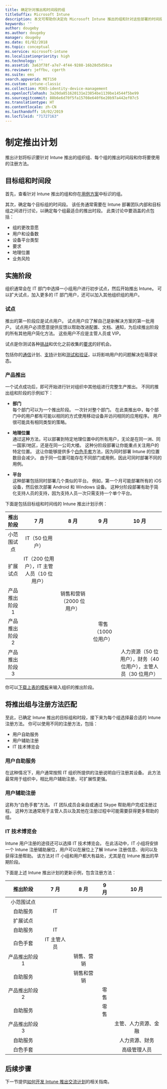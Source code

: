 ```yaml
---
title: 确定针对推出和时间段的组
titleSuffix: Microsoft Intune
description: 本文可帮助你决定向 Microsoft Intune 推出的组和针对这些部署的时间段。
keywords: ''
author: dougeby
ms.author: dougeby
manager: dougeby
ms.date: 01/02/2018
ms.topic: conceptual
ms.service: microsoft-intune
ms.localizationpriority: high
ms.technology: ''
ms.assetid: 3a63f78f-a7e7-4f44-9288-16b28d5d58ca
ms.reviewer: jeffbu, cgerth
ms.suite: ems
search.appverid: MET150
ms.custom: intune-classic
ms.collection: M365-identity-device-management
ms.openlocfilehash: 3a20da851620131e23854be1139be14544f5be99
ms.sourcegitcommit: 88b6e6d70f5fa15708e640f6e20b97a442ef07c5
ms.translationtype: HT
ms.contentlocale: zh-CN
ms.lasthandoff: 10/02/2019
ms.locfileid: "71727163"
---
```

# <a name="develop-a-rollout-plan"></a>制定推出计划

推出计划将标识要针对 Intune 推出的组织组、每个组的推出时间段和你将要使用的注册方法。

## <a name="targeted-groups-and-timeframes"></a>目标组和时间段

首先，查看针对 Intune 推出的组和你在[用例方案](planning-guide-scenarios.md)中标识的组。

其次，确定每个目标组的时间段。 该任务通常需要在 Intune 部署团队内部和目标组之间进行讨论，以确定每个组最适合的推出时段。 此类讨论中要涵盖的点包括：
* 组的更改意愿
* 用户和设备数
* 设备平台类型
* 要求
* 地理位置
* 业务风险

## <a name="rollout-phases"></a>实施阶段
组织通常会在 IT 部门中选择一小组用户进行初步试点，然后开始推出 Intune。 可以扩大试点，加入更多的 IT 部门用户，还可以加入其他组织组的用户。

### <a name="pilot"></a>试点
推出的第一阶段应是试点用户。 试点用户应了解自己是新解决方案的第一批用户。 试点用户必须愿意提供反馈以帮助改进配置、文档、通知，为后续推出阶段的所有其他用户简化方法。 这些用户不应是主管人员或 VIP。

试点是你测试各种[挑战](../planning-guide-deployment-goals.md)和优化之前收集的[要求](../planning-guide-requirements.md)的好机会。

包括你的[通信](../planning-guide-communication-plan.md)计划、[支持](planning-guide-support-plan.md)计划和[测试和验证](planning-guide-test-validation.md)，以将影响用户的问题解决在萌芽状态。

### <a name="production-rollout"></a>产品推出
一个试点成功后，即可开始进行针对组织中其他组进行完整生产推出。 不同的推出组和阶段的示例如下：

- **部门** <br/>每个部门可以为一个推出阶段。 一次针对整个部门。 在此类推出中，每个部门中的用户都有可能以相同的方式使用移动设备并访问相同的应用程序。 用户很可能具有相同类型的策略。

- **地理位置** <br/>通过这种方法，可以部署到特定地理位置中的所有用户，无论是在同一洲、同一国家/地区，还是在同一公司大楼。 这种分阶段部署让你能重点关注用户的特定位置。 这让你能够提供多个[白色手套](#user-assisted-enrollment)方法，因为同时部署 Intune 的位置数目会减少。 由于同一位置可能存在不同部门或用例，因此可同时部署不同的用例。

- **平台** <br/>这种部署包括同时部署几个类似的平台。 例如，第一个月可能部署所有的 iOS 设备，然后依次部署 Android 和 Windows 设备。 这种分阶段部署有助于简化支持人员的支持，因为支持人员一次只需支持一个单个平台。

下面是包括目标组和时间线的 Intune 推出计划示例：

| **推出阶段** | **7 月** | **8 月** | **9 月** | **10 月** |
|:---:|:---:|:---:|:---:|:---:|
| 小范围试点 | IT（50 位用户） |  |  |  |                                                         
| 扩展试点 | IT（200 位用户），IT 主管人员（10 位用户） |  |  |  |                                                         
| 产品推出阶段 1 |  | 销售和营销（2000 位用户） |  |  |
| 产品推出阶段 2 |  |  | 零售（1000 位用户） |  |
| 产品推出阶段 3 |  |  |  | 人力资源（50 位用户），财务（40 位用户），主管人员（30 位用户） |

你可以[下载上表的模板](https://gallery.technet.microsoft.com/Intune-deployment-planning-fae156c2?redir=0)来输入组织的推出阶段。
## <a name="match-rollout-groups-to-enrollment-approaches"></a>将推出组与注册方法匹配

至此，已确定 Intune 推出的目标组和时段，接下来为每个组选择最合适的 Intune 注册方法。 你可以使用不同的注册方法，包括：
* 用户自助服务
* 用户辅助注册
* IT 技术博览会

### <a name="user-self-service"></a>用户自助服务

在这种情况下，用户通常按照 IT 组织所提供的注册说明自行注册其设备。 此方法最常用于组织中，相比用户辅助注册，可扩展性更强。

### <a name="user-assisted-enrollment"></a>用户辅助注册

这称为“白色手套”方法。 IT 团队成员会亲自或通过 Skype 帮助用户完成注册过程。 这种方法通常用于主管人员以及其他在注册过程中可能需要获得更多帮助的组。

### <a name="it-tech-fair"></a>IT 技术博览会

Intune 用户注册的途径还可以选择 IT 技术博览会。 在此活动中，IT 小组将安排一个 Intune 注册辅助展位，用户可以在展位上了解 Intune 注册信息、询问以及获得注册帮助。 该方法对 IT 小组和用户都大有益处，尤其是在 Intune 推出的早期阶段。

下面是上述 Intune 推出计划的更新示例，包含注册方法：

| **推出阶段** | **7 月** | **8 月** | **9 月** | **10 月** |
|:---:|:---:|:---:|:---:|:---:|
| 小范围试点 |  |  |  |  |
| 自助服务 | IT |  |  |  |
| 扩展试点 |  |  |  |  |
| 自助服务 | IT |  |  |  |
| 白色手套 | IT 主管人员 |  |  |  |
| 产品推出阶段 1 |  | 销售、营销 |  |  |
| 自助服务 |  | 销售和营销 |  |  |
| 产品推出阶段 2 |  |  | 零售 |  |
| 自助服务 |  |  | 零售 |  |
| 产品推出阶段 3 |  |  |  | 主管、人力资源、金融 |
| 自助服务 |  |  |  | 人力资源、财务 |
| 白色手套 |  |  |  | 高级管理人员 |

## <a name="next-steps"></a>后续步骤

下一节提供[如何开发 Intune 推出交流计划](../planning-guide-communication-plan.md)的相关指南。
